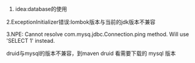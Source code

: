 1. idea:database的使用

2.ExceptionInitializer错误:lombok版本与当前的jdk版本不兼容

3.NPE: Cannot resolve com.mysq.jdbc.Connection.ping method. 
 Will use 'SELECT 1' instead.
 
 druid与mysql的版本不兼容，到maven druid 看需要下载的 mysql 版本